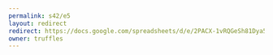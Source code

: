 ```yaml
---
permalink: s42/e5
layout: redirect
redirect: https://docs.google.com/spreadsheets/d/e/2PACX-1vRQGeSh81Dya5Gbi_vSr9LQp0_yLwIHu-uvM6rmVMuD9au933CvAfd7TJRFoWh905XighWudNChNyNY/pubhtml
owner: truffles
---
```

